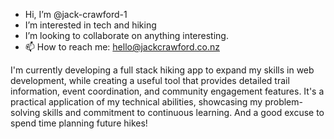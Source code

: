 - Hi, I’m @jack-crawford-1
- I’m interested in tech and hiking
- I’m looking to collaborate on anything interesting.
- 📫 How to reach me: hello@jackcrawford.co.nz


I'm currently developing a full stack hiking app to expand my skills in web development, while creating a useful tool that provides detailed trail information, event coordination, and community engagement features. It's a practical application of my technical abilities, showcasing my problem-solving skills and commitment to continuous learning. And a good excuse to spend time planning future hikes!


<!---
jack-crawford-1/jack-crawford-1 is a ✨ special ✨ repository because its `README.md` (this file) appears on your GitHub profile.
You can click the Preview link to take a look at your changes.
--->
